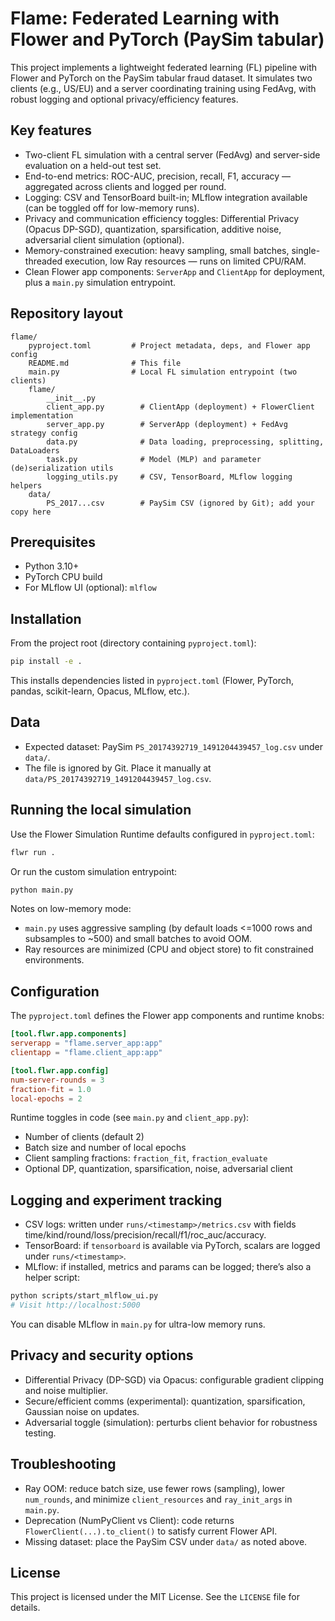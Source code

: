 # Flame: Federated Learning with Flower and PyTorch (PaySim tabular)

This project implements a lightweight federated learning (FL) pipeline with Flower and PyTorch on the PaySim tabular fraud dataset. It simulates two clients (e.g., US/EU) and a server coordinating training using FedAvg, with robust logging and optional privacy/efficiency features.

## Key features
- Two-client FL simulation with a central server (FedAvg) and server-side evaluation on a held-out test set.
- End-to-end metrics: ROC-AUC, precision, recall, F1, accuracy — aggregated across clients and logged per round.
- Logging: CSV and TensorBoard built-in; MLflow integration available (can be toggled off for low-memory runs).
- Privacy and communication efficiency toggles: Differential Privacy (Opacus DP-SGD), quantization, sparsification, additive noise, adversarial client simulation (optional).
- Memory-constrained execution: heavy sampling, small batches, single-threaded execution, low Ray resources — runs on limited CPU/RAM.
- Clean Flower app components: `ServerApp` and `ClientApp` for deployment, plus a `main.py` simulation entrypoint.

## Repository layout

```
flame/
	pyproject.toml         # Project metadata, deps, and Flower app config
	README.md              # This file
	main.py                # Local FL simulation entrypoint (two clients)
	flame/
		__init__.py
		client_app.py        # ClientApp (deployment) + FlowerClient implementation
		server_app.py        # ServerApp (deployment) + FedAvg strategy config
		data.py              # Data loading, preprocessing, splitting, DataLoaders
		task.py              # Model (MLP) and parameter (de)serialization utils
		logging_utils.py     # CSV, TensorBoard, MLflow logging helpers
	data/
		PS_2017...csv        # PaySim CSV (ignored by Git); add your copy here
```

## Prerequisites
- Python 3.10+
- PyTorch CPU build
- For MLflow UI (optional): `mlflow`

## Installation

From the project root (directory containing `pyproject.toml`):

```bash
pip install -e .
```

This installs dependencies listed in `pyproject.toml` (Flower, PyTorch, pandas, scikit-learn, Opacus, MLflow, etc.).

## Data
- Expected dataset: PaySim `PS_20174392719_1491204439457_log.csv` under `data/`.
- The file is ignored by Git. Place it manually at `data/PS_20174392719_1491204439457_log.csv`.

## Running the local simulation

Use the Flower Simulation Runtime defaults configured in `pyproject.toml`:

```bash
flwr run .
```

Or run the custom simulation entrypoint:

```bash
python main.py
```

Notes on low-memory mode:
- `main.py` uses aggressive sampling (by default loads <=1000 rows and subsamples to ~500) and small batches to avoid OOM.
- Ray resources are minimized (CPU and object store) to fit constrained environments.

## Configuration

The `pyproject.toml` defines the Flower app components and runtime knobs:

```toml
[tool.flwr.app.components]
serverapp = "flame.server_app:app"
clientapp = "flame.client_app:app"

[tool.flwr.app.config]
num-server-rounds = 3
fraction-fit = 1.0
local-epochs = 2
```

Runtime toggles in code (see `main.py` and `client_app.py`):
- Number of clients (default 2)
- Batch size and number of local epochs
- Client sampling fractions: `fraction_fit`, `fraction_evaluate`
- Optional DP, quantization, sparsification, noise, adversarial client

## Logging and experiment tracking

- CSV logs: written under `runs/<timestamp>/metrics.csv` with fields time/kind/round/loss/precision/recall/f1/roc_auc/accuracy.
- TensorBoard: if `tensorboard` is available via PyTorch, scalars are logged under `runs/<timestamp>`.
- MLflow: if installed, metrics and params can be logged; there’s also a helper script:

```bash
python scripts/start_mlflow_ui.py
# Visit http://localhost:5000
```

You can disable MLflow in `main.py` for ultra-low memory runs.

## Privacy and security options

- Differential Privacy (DP-SGD) via Opacus: configurable gradient clipping and noise multiplier.
- Secure/efficient comms (experimental): quantization, sparsification, Gaussian noise on updates.
- Adversarial toggle (simulation): perturbs client behavior for robustness testing.

## Troubleshooting

- Ray OOM: reduce batch size, use fewer rows (sampling), lower `num_rounds`, and minimize `client_resources` and `ray_init_args` in `main.py`.
- Deprecation (NumPyClient vs Client): code returns `FlowerClient(...).to_client()` to satisfy current Flower API.
- Missing dataset: place the PaySim CSV under `data/` as noted above.

## License

This project is licensed under the MIT License. See the `LICENSE` file for details.

